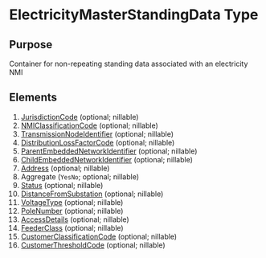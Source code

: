 # ElectricityMasterStandingData Type

## Purpose

Container for non-repeating standing data associated with an electricity NMI

## Elements

1. [JurisdictionCode](../Common_r43/JurisdictionCode.md) (optional; nillable)
2. [NMIClassificationCode](../Common_r43/NMIClassificationCode.md) (optional; nillable)
3. [TransmissionNodeIdentifier](../Electricity_r43/TransmissionNodeIdentifier.md) (optional; nillable)
4. [DistributionLossFactorCode](../Electricity_r43/DistributionLossFactorCode.md) (optional; nillable)
5. [ParentEmbeddedNetworkIdentifier](EmbeddedNetworkIdentifier.md) (optional; nillable)
6. [ChildEmbeddedNetworkIdentifier](EmbeddedNetworkIdentifier.md) (optional; nillable)
7. [Address](AustralianPartialAddress.md) (optional; nillable)
8. Aggregate (`YesNo`; optional; nillable)
9. [Status](NMIStatus.md) (optional; nillable)
10. [DistanceFromSubstation](DistanceFromSubstation.md) (optional; nillable)
11. [VoltageType](VoltageType.md) (optional; nillable)
12. [PoleNumber](PoleNumber.md) (optional; nillable)
13. [AccessDetails](AccessDetail.md) (optional; nillable)
14. [FeederClass](FeederClass.md) (optional; nillable)
15. [CustomerClassificationCode](EMSDCustomerClassificationCode.md) (optional; nillable)
16. [CustomerThresholdCode](EMSDCustomerThresholdCode.md) (optional; nillable)